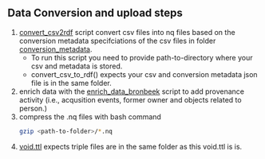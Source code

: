 ## Data Conversion and upload steps
1. [convert_csv2rdf](convert_csv2rdf) script convert csv files into nq files based on the conversion metadata specifciations of the csv files in folder [conversion_metadata](conversion_metadata). 
     - To run this script you need to provide path-to-directory where your csv and metadata is stored.
     - convert_csv_to_rdf() expects your csv and conversion metadata json file is in the same folder.
2.  enrich data with the [enrich_data_bronbeek](enrich_data_bronbeek) script to add provenance activity (i.e., acqusition events, former owner and objects related to person.)
3. compress the .nq files with bash command
   ```bash
   gzip <path-to-folder>/*.nq
   ```
4. [void.ttl](void.ttl) expects triple files are in the same folder as this void.ttl is is.